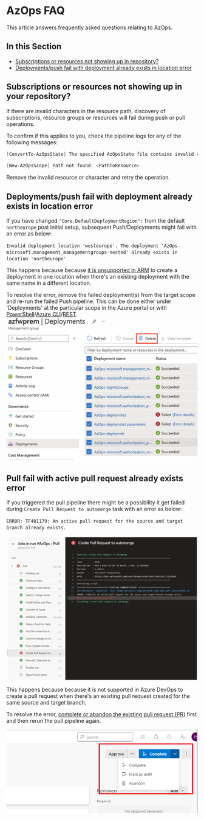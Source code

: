# AzOps FAQ

This article answers frequently asked questions relating to AzOps.

## In this Section

- [Subscriptions or resources not showing up in repository?](#subscriptions-or-resources-not-showing-up-in-repository)
- [Deployments/push fail with deployment already exists in location error](#deployments/push-fail-with-deployment-already-exists-in-location-error)

## Subscriptions or resources not showing up in your repository?

If there are invalid characters in the resource path, discovery of subscriptions, resource groups or resources will fail during push or pull operations.

To confirm if this applies to you, check the pipeline logs for any of the following messages:

```powershell
[ConvertTo-AzOpsState] The specified AzOpsState file contains invalid characters (remove any "[" or "]" characters)! <PathToResource>
```

```powershell
[New-AzOpsScope] Path not found: <PathToResource>
```

Remove the invalid resource or character and retry the operation.

## Deployments/push fail with deployment already exists in location error

If you have changed `"Core.DefaultDeploymentRegion":` from the default `northeurope` post initial setup, subsequent Push/Deployments might fail with an error as below:

`Invalid deployment location 'westeurope'. The deployment 'AzOps-microsoft.management_managementgroups-nested' already exists in location 'northeurope'`

This happens because because [it is unsupported in ARM](https://docs.microsoft.com/en-us/azure/azure-resource-manager/templates/deploy-to-management-group?tabs=azure-cli#deployment-location-and-name) to create a deployment in one location when there's an existing deployment with the same name in a different location.

To resolve the error, remove the failed deployment(s) from the target scope and re-run the failed Push pipeline. This can be done either under 'Deployments' at the particular scope in the Azure portal  or with [PowerShell](https://docs.microsoft.com/en-us/powershell/module/az.resources/remove-azmanagementgroupdeployment?view=azps-7.1.0)/[Azure CLI](https://docs.microsoft.com/en-us/cli/azure/deployment/mg?view=azure-cli-latest#az-deployment-mg-delete)/[REST](https://docs.microsoft.com/en-us/rest/api/resources/deployments/delete-at-management-group-scope).
![Delete Deployments at scope](./Media/FAQ/delete_deployments.png)

## Pull fail with active pull request already exists error
 
If you triggered the pull pipeline there might be a possibility it get failed during `Create Pull Request to automerge` task with an error as below:
 
`ERROR: TF401179: An active pull request for the source and target branch already exists.`
 
![Error](./Media/FAQ/existing_pr_error.png)
 
This happens because because it is not supported in Azure DevOps to create a pull request when there's an existing pull request created for the same source and target branch.
 
To resolve the error, [complete or abandon the existing pull request (PR)](https://docs.microsoft.com/en-us/azure/devops/repos/git/complete-pull-requests?view=azure-devops&tabs=browser) first and then rerun the pull pipeline again.
 
![PR](./Media/FAQ/pr.png)